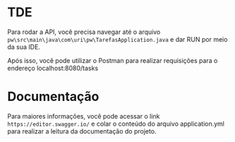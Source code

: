 # TDE

Para rodar a API, você precisa navegar até o arquivo `pw\src\main\java\com\uri\pw\TarefasApplication.java` e dar RUN por meio da sua IDE.

Após isso, você pode utilizar o Postman para realizar requisições para o endereço localhost:8080/tasks

# Documentação

Para maiores informações, você pode acessar o link `https://editor.swagger.io/` e colar o conteúdo do arquivo application.yml para realizar a leitura da documentação do projeto.
